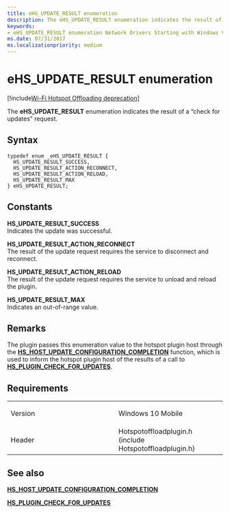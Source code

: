 ```yaml
---
title: eHS_UPDATE_RESULT enumeration
description: The eHS_UPDATE_RESULT enumeration indicates the result of a “check for updates” request.
keywords: 
- eHS_UPDATE_RESULT enumeration Network Drivers Starting with Windows Vista
ms.date: 07/31/2017
ms.localizationpriority: medium
---
```


# eHS\_UPDATE\_RESULT enumeration

[!include[Wi-Fi Hotspot Offloading deprecation](../includes/wi-fi-hotspot-offloading-deprecation.md)]


The **eHS\_UPDATE\_RESULT** enumeration indicates the result of a “check for updates” request.

## Syntax

```ManagedCPlusPlus
typedef enum _eHS_UPDATE_RESULT { 
  HS_UPDATE_RESULT_SUCCESS,
  HS_UPDATE_RESULT_ACTION_RECONNECT,
  HS_UPDATE_RESULT_ACTION_RELOAD,
  HS_UPDATE_RESULT_MAX
} eHS_UPDATE_RESULT;
```

## Constants

<a href="" id="hs-update-result-success"></a>**HS\_UPDATE\_RESULT\_SUCCESS**  
Indicates the update was successful.

<a href="" id="hs-update-result-action-reconnect"></a>**HS\_UPDATE\_RESULT\_ACTION\_RECONNECT**  
The result of the update request requires the service to disconnect and reconnect.

<a href="" id="hs-update-result-action-reload"></a>**HS\_UPDATE\_RESULT\_ACTION\_RELOAD**  
The result of the update request requires the service to unload and reload the plugin.

<a href="" id="hs-update-result-max"></a>**HS\_UPDATE\_RESULT\_MAX**  
Indicates an out-of-range value.

## Remarks

The plugin passes this enumeration value to the hotspot plugin host through the [**HS\_HOST\_UPDATE\_CONFIGURATION\_COMPLETION**](hs-host-update-configuration-completion.md) function, which is used to inform the hotspot plugin host of the results of a call to [**HS\_PLUGIN\_CHECK\_FOR\_UPDATES**](hs-plugin-check-for-updates.md).

## Requirements

<table>
<colgroup>
<col width="50%" />
<col width="50%" />
</colgroup>
<tbody>
<tr class="odd">
<td><p>Version</p></td>
<td><p>Windows 10 Mobile</p></td>
</tr>
<tr class="even">
<td><p>Header</p></td>
<td>Hotspotoffloadplugin.h (include Hotspotoffloadplugin.h)</td>
</tr>
</tbody>
</table>

## See also


[**HS\_HOST\_UPDATE\_CONFIGURATION\_COMPLETION**](hs-host-update-configuration-completion.md)

[**HS\_PLUGIN\_CHECK\_FOR\_UPDATES**](hs-plugin-check-for-updates.md)

 

 




